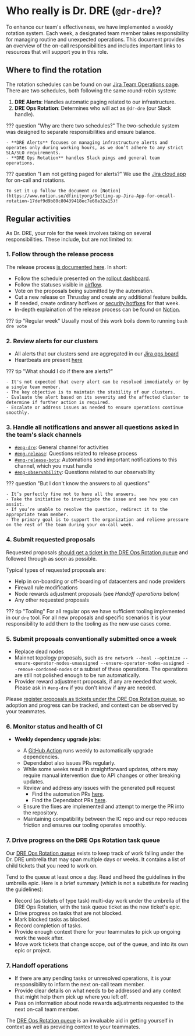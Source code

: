 # Who really is Dr. DRE (`@dr-dre`)?

To enhance our team's effectiveness, we have implemented a weekly rotation system. Each week, a designated team member takes responsibility for managing routine and unexpected operations. This document provides an overview of the on-call responsibilities and includes important links to resources that will support you in this role.

## Where to find the rotation

The rotation schedules can be found on our [Jira Team Operations page](https://dfinity.atlassian.net/jira/ops/teams/og-a6d6c0d5-2641-4c54-8a2c-5860ef5e8f53/on-call). There are two schedules, both following the same round-robin system:

1. **DRE Alerts**: Handles automatic paging related to our infrastructure.  
2. **DRE Ops Rotation**: Determines who will act as `@dr-dre` (our Slack handle).

??? question "Why are there two schedules?"
    The two-schedule system was designed to separate responsibilities and ensure balance.  

    - **DRE Alerts** focuses on managing infrastructure alerts and operates only during working hours, as we don’t adhere to any strict SLA/SLO requirements.  
    - **DRE Ops Rotation** handles Slack pings and general team operations.  

??? question "I am not getting paged for alerts?"
    We use the [Jira cloud app](https://www.atlassian.com/software/jira/mobile-app) for on-call and rotations.

    To set it up follow the document on [Notion](https://www.notion.so/dfinityorg/Setting-up-Jira-App-for-oncall-rotation-17def9d9b80c80439418ec7e60a32a15)!

## Regular activities

As Dr. DRE, your role for the week involves taking on several responsibilities. These include, but are not limited to:

### 1. **Follow through the release process**

The release process [is documented here](https://www.notion.so/dfinityorg/IC-OS-release-technical-aspects-1e3c3274ba4d406ebe222aa6eb569e3a).  In short:

* Follow the schedule presented on the [rollout dashboard](https://rollout-dashboard.ch1-rel1.dfinity.network/).
* Follow the statuses visible in [airflow](https://airflow.ch1-rel1.dfinity.network/dags/rollout_ic_os_to_mainnet_subnets/grid).
* Vote on the proposals being submitted by the automation.
* Cut a new release on Thrusday and create any additional feature builds.
* If needed, create ordinary hotfixes or [security hotfixes](https://docs.google.com/document/d/19iYuAxwvWFbxfM3AdhydA5GzfaCITNhueSDhkxKevYQ/edit?tab=t.0#heading=h.i2ciz6mp3ue0) for that week.
* In-depth explaination of the release process can be found on [Notion](https://www.notion.so/dfinityorg/IC-OS-release-technical-aspects-1e3c3274ba4d406ebe222aa6eb569e3a#9621e1dc378c4b3ba28c9d2d1ac5b3a7).

??? tip "Regular week"
    Usually most of this work boils down to running
    ```bash
    dre vote
    ```

### 2. **Review alerts for our clusters**

* All alerts that our clusters send are aggregated in our [Jira ops board](https://dfinity.atlassian.net/jira/ops/teams/og-a6d6c0d5-2641-4c54-8a2c-5860ef5e8f53/alerts?view=list&query=responders%3A+og-a6d6c0d5-2641-4c54-8a2c-5860ef5e8f53)
* Heartbeats are present [here](https://dfinity.atlassian.net/jira/ops/teams/og-a6d6c0d5-2641-4c54-8a2c-5860ef5e8f53/heartbeats)

??? tip "What should I do if there are alerts?"
    
    - It's not expected that every alert can be resolved immediately or by a single team member.
    - The key objective is to maintain the stability of our clusters.
    - Evaluate the alert based on its severity and the affected cluster to determine if further action is required.
    - Escalate or address issues as needed to ensure operations continue smoothly.

### 3. **Handle all notifications and answer all questions asked in the team's slack channels**
    
* [`#eng-dre`](https://dfinity.enterprise.slack.com/archives/C05LD0CEAHY): General channel for activities
* [`#eng-release`](https://dfinity.enterprise.slack.com/archives/C01DB8MQ5M1): Questions related to release process
* [`#eng-release-bots`](https://dfinity.enterprise.slack.com/archives/C02NQC42C2F): Automations send important notifications to this channel, which you must handle
* [`#eng-observability`](https://dfinity.enterprise.slack.com/archives/CGZ4YGN4S): Questions related to our observability

??? question "But I don't know the answers to all questions"

    - It’s perfectly fine not to have all the answers.
    - Take the initiative to investigate the issue and see how you can assist.
    - If you’re unable to resolve the question, redirect it to the appropriate team member.
    - The primary goal is to support the organization and relieve pressure on the rest of the team during your on-call week.

### 4. **Submit requested proposals**

Requested proposals [should get a ticket in the DRE Ops Rotation queue](https://dfinity.atlassian.net/browse/DRE-350) and followed through as soon as possible.

Typical types of requested proposals are:

* Help in on-boarding or off-boarding of datacenters and node providers
* Firewall rule modifications
* Node rewards adjustment proposals (see _Handoff operations_ below)
* Any other requested proposals

??? tip "Tooling"
    For all regular ops we have sufficient tooling implemented in our `dre` tool. For all new proposals and specific scenarios it is your responsibility to add them to the tooling as the new use cases come.

### 5. **Submit proposals conventionally submitted once a week**

* Replace dead nodes
* Mainnet topology proposals, such as `dre network --heal --optimize --ensure-operator-nodes-unassigned --ensure-operator-nodes-assigned --remove-cordoned-nodes` or a subset of these operations. The operations are still not polished enough to be run automatically.
* Provider reward adjustment proposals, if any are needed that week. Please ask in `#eng-dre` if you don't know if any are needed.

Please [register proposals as tickets under the DRE Ops Rotation queue](https://dfinity.atlassian.net/browse/DRE-350), so adoption and progress can be tracked, and context can be observed by your teammates.

### 6. **Monitor status and health of CI**  

- **Weekly dependency upgrade jobs**:

   - A [GitHub Action](https://github.com/dfinity/dre/actions/workflows/update-dependencies.yaml) runs weekly to automatically upgrade dependencies.
   - Dependabot also issues PRs regularly.
   - While some weeks result in straightforward updates, others may require manual intervention due to API changes or other breaking updates.
   - Review and address any issues with the generated pull request
     - Find the automation PRs [here](https://github.com/dfinity/dre/issues?q=is%3Apr+is%3Aopen+author%3Aapp%2Fpr-automation-bot-public).
     - Find the Dependabot PRs [here](https://github.com/dfinity/dre/issues?q=is%3Apr+is%3Aopen+author%3Aapp%2Fdependabot).  
   - Ensure the fixes are implemented and attempt to merge the PR into the repository.  
   - Maintaining compatibility between the IC repo and our repo reduces friction and ensures our tooling operates smoothly. 

### 7. **Drive progress on the DRE Ops Rotation task queue**

Our [DRE Ops Rotation queue](https://dfinity.atlassian.net/browse/DRE-350) exists to keep track of work falling under the Dr. DRE umbrella that may span multiple days or weeks.  It contains a list of child tickets that you need to work on.

Tend to the queue at least once a day.  Read and heed the guidelines in the umbrella epic.  Here is a brief summary (which is not a substitute for reading the guidelines):

* Record (as tickets of type task) multi-day work under the umbrella of the DRE Ops Rotation, with the task queue ticket as the new ticket's epic.
* Drive progress on tasks that are not blocked.
* Mark blocked tasks as blocked.
* Record completion of tasks.
* Provide enough context there for your teammates to pick up ongoing work the week after.
* Move work tickets that change scope, out of the queue, and into its own epic or project.

### 7. **Handoff operations**  

- If there are any pending tasks or unresolved operations, it is your responsibility to inform the next on-call team member.  
- Provide clear details on what needs to be addressed and any context that might help them pick up where you left off.
- Pass on information about node rewards adjustments requested to the next on-call team member.

The [DRE Ops Rotation queue](https://dfinity.atlassian.net/browse/DRE-350) is an invaluable aid in getting yourself in context as well as providing context to your teammates.
